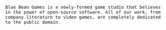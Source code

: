 <samp>
Blue Bean Games is a newly-formed game studio that believes in the power of open-source software. All of our work, from company literature to video games, are completely dedicated to the public domain.
</samp>
